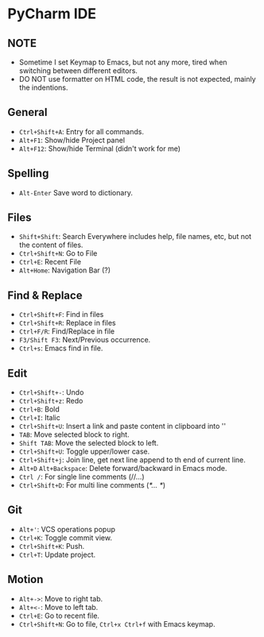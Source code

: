 # PyCharm IDE

## NOTE

- Sometime I set Keymap to Emacs, but not any more, tired when switching between different editors.
- DO NOT use formatter on HTML code, the result is not expected, mainly the indentions.

## General

- `Ctrl+Shift+A`: Entry for all commands.
- `Alt+F1`: Show/hide Project panel
- `Alt+F12`: Show/hide Terminal (didn't work for me)

## Spelling

- `Alt-Enter` Save word to dictionary.

## Files

- `Shift+Shift`: Search Everywhere includes help, file names, etc, but
not the content of files.
- `Ctrl+Shift+N`: Go to File
- `Ctrl+E`: Recent File
- `Alt+Home`: Navigation Bar (?)

## Find & Replace

- `Ctrl+Shift+F`: Find in files
- `Ctrl+Shift+R`: Replace in files
- `Ctrl+F/R`: Find/Replace in file
- `F3/Shift F3`: Next/Previous occurrence.
- `Ctrl+s`: Emacs find in file.

## Edit

- `Ctrl+Shift+-`: Undo
- `Ctrl+Shift+z`: Redo
- `Ctrl+B`: Bold
- `Ctrl+I`: Italic
- `Ctrl+Shift+U`: Insert a link and paste content in clipboard into '[](xxx)'
- `TAB`: Move selected block to right.
- `Shift TAB`: Move the selected block to left.
- `Ctrl+Shift+U`: Toggle upper/lower case.
- `Ctrl+Shift+j`: Join line, get next line append to th end of current
line.
- `Alt+D` `Alt+Backspace`: Delete forward/backward in Emacs mode.
- `Ctrl /`: For single line comments (//…)
- `Ctrl+Shift+D`: For multi line comments (_*… *_)

## Git

- `Alt+'`: VCS operations popup
- `Ctrl+K`: Toggle commit view.
- `Ctrl+Shift+K`: Push.
- `Ctrl+T`: Update project.

## Motion

- `Alt+->`: Move to right tab.
- `Alt+<-`: Move to left tab.
- `Ctrl+E`: Go to recent file.
- `Ctrl+Shift+N`: Go to file, `Ctrl+x Ctrl+f` with Emacs keymap.
